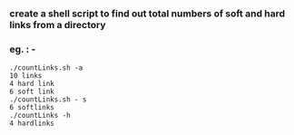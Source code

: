 ### create a shell script to find out total numbers of soft and hard links from a directory
### eg. : -

```
./countLinks.sh -a
10 links
4 hard link
6 soft link
./countLinks.sh - s
6 softlinks
./countLinks -h
4 hardlinks
```
